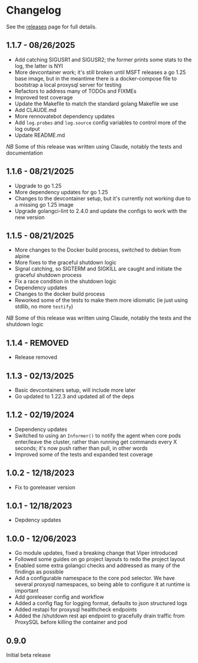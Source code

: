 # Changelog

See the [releases](https://github.com/persona-id/proxysql-agent/releases) page for full details.

## 1.1.7 - 08/26/2025

- Add catching SIGUSR1 and SIGUSR2; the former prints some stats to the log, the latter is NYI
- More devcontainer work; it's still broken until MSFT releases a go 1.25 base image, but in the meantime there is a docker-compose file to bootstrap a local proxysql server for testing
- Refactors to address many of TODOs and FIXMEs
- Improved test coverage
- Update the Makefile to match the standard golang Makefile we use
- Add CLAUDE.md
- More rennovatebot dependency updates
- Add `log.probes` and `log.source` config variables to control more of the log output
- Update README.md

*NB* Some of this release was written using Claude, notably the tests and documentation

## 1.1.6 - 08/21/2025

- Upgrade to go 1.25
- More dependency updates for go 1.25
- Changes to the devcontainer setup, but it's currently not working due to a missing go 1.25 image
- Upgrade golangci-lint to 2.4.0 and update the configs to work with the new version

## 1.1.5 - 08/21/2025

- More changes to the Docker build process, switched to debian from alpine
- More fixes to the graceful shutdown logic
- Signal catching, so SIGTERM and SIGKILL are caught and initiate the graceful shutdown process
- Fix a race condition in the shutdown logic
- Dependency updates
- Changes to the docker build process
- Reworked some of the tests to make them more idiomatic (ie just using stdlib, no more `testify`)

*NB* Some of this release was written using Claude, notably the tests and the shutdown logic

## 1.1.4 - REMOVED

- Release removed

## 1.1.3 - 02/13/2025

- Basic devcontainers setup, will include more later
- Go updated to 1.22.3 and updated all of the deps

## 1.1.2 - 02/19/2024

- Dependency updates
- Switched to using an `Informer()` to notify the agent when core pods enter/leave the cluster, rather than running get commands every X seconds; it's now push rather than pull, in other words
- Improved some of the tests and expanded test coverage

## 1.0.2 - 12/18/2023

- Fix to goreleaser version

## 1.0.1 - 12/18/2023

- Depdency updates

## 1.0.0 - 12/06/2023

- Go module updates, fixed a breaking change that Viper introduced
- Followed some guides on go project layouts to redo the project layout
- Enabled some extra golangci checks and addressed as many of the findings as possible
- Add a configurable namespace to the core pod selector. We have several proxysql namespaces, so being able to configure it at runtime is important
- Add goreleaser config and workflow
- Added a config flag for logging format, defaults to json structured logs
- Added restapi for proxysql healthcheck endpoints
- Added the /shutdown rest api endpoint to gracefully drain traffic from ProxySQL before killing the container and pod

## 0.9.0

Initial beta release

